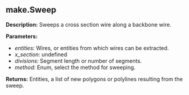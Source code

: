 ## make.Sweep  
  
  
**Description:** Sweeps a cross section wire along a backbone wire.  
  
**Parameters:**  
  * *entities:* Wires, or entities from which wires can be extracted.  
  * *x\_section:* undefined  
  * *divisions:* Segment length or number of segments.  
  * *method:* Enum, select the method for sweeping.  
  
**Returns:** Entities, a list of new polygons or polylines resulting from the sweep.  

